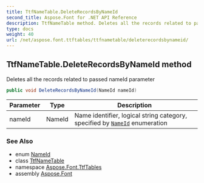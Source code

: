 ```yaml
---
title: TtfNameTable.DeleteRecordsByNameId
second_title: Aspose.Font for .NET API Reference
description: TtfNameTable method. Deletes all the records related to passed nameId parameter
type: docs
weight: 40
url: /net/aspose.font.ttftables/ttfnametable/deleterecordsbynameid/
---
```

## TtfNameTable.DeleteRecordsByNameId method

Deletes all the records related to passed nameId parameter

```csharp
public void DeleteRecordsByNameId(NameId nameId)
```

| Parameter | Type | Description |
| --- | --- | --- |
| nameId | NameId | Name identifier, logical string category, specified by [`NameId`](../../ttfnametable.nameid/) enumeration |

### See Also

* enum [NameId](../../ttfnametable.nameid/)
* class [TtfNameTable](../)
* namespace [Aspose.Font.TtfTables](../../../aspose.font.ttftables/)
* assembly [Aspose.Font](../../../)



